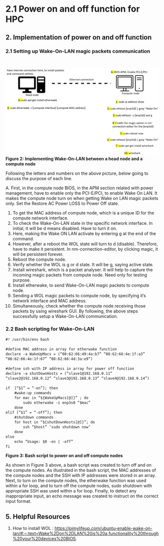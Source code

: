 # **2.1 Power on and off function for HPC**

## **2. Implementation of power on and off function**

### **2.1 Setting up Wake-On-LAN magic packets communication**

<br>

![Wake On LAN setup](WOL-setup1.png)<br>
<b>Figure 2: Implementing Wake-On-LAN between a head node and a compute node</b>
<br>

Following the letters and numbers on the above picture, below going to discuss the purpose of each line.

A. First, in the compute node BIOS, in the APM section related with power management, have to enable only the PCI-E/PCI, to enable Wake On LAN. It makes the compute node turn on when getting Wake on LAN magic packets only. Set the Restore AC Power LOSS to Power Off state.
1. To get the MAC address of compute node, which is a unique ID for the compute network interface.
2. To check the Wake-On-LAN state in the specific network interface. In initial, it will be d means disabled. Have to turn it on.
3. Here, making the Wake ON LAN activate by entering g at the end of the command.
4. However, after a reboot the WOL state will turn to d (disable). Therefore, have to make it persistent. In nm-connection-editor, by clicking magic, it will be persistent forever.
5. Reboot the compute node.
6. Verify whether the WOL is g or d state. It will be g, saying active state.
7. Install wireshark, which is a packet analyser. It will help to capture the incoming magic packets from compute node. Need only for testing purpose.
8. Install etherwake, to send Wake-On-LAN magic packets to compute node.
9. Sending a WOL magic packets to compute node, by specifying it’s network interface and MAC address.
10. Simultaneously, check whether the compute node receiving those packets by using wireshark GUI.
By following, the above steps successfully setup a Wake-On-LAN communication. 

### **2.2 Bash scripting for Wake-On-LAN**

    #! /usr/bin/env bash

    #define MAC address in array for etherwake function
    declare -a WakeUpMacs = (“08:62:66:49:4a:b7” “08:62:66:4e:1f:a3” “08:62:66:4e:1f:67” “08:62:66:4d:3a:e9”)

    #define ssh with IP address in array for power off function
    declare -a shutDownHosts = (“slave1@192.168.0.11” “slave2@192.168.0.12” “slave3@192.168.0.13” “slave4@192.168.0.14”)

    if  [“$1” = “-on”]; then
        #wake-up commands
        for mac in “${WakeUpMacs[@]}” ; do
            sudo etherwake -i enp3s0 “$mac”
        done
    elif [“$1” = “-off”]; then
        #shutdown commands
        for host in “${shutDownHosts[@]}”; do
            ssh “$host” ‘sudo shutdown now’
        done 
    else
        echo “Usage: $0 -on | -off” 
    fi

<b>Figure 3: Bash script to power on and off compute nodes</b>
<br>

As shown in Figure 3 above, a bash script was created to turn off and on the compute nodes. As illustrated in the bash script, the MAC addresses of the compute nodes and the SSH with IP addresses were stored in an array. Next, to turn on the compute nodes, the etherwake function was used within a for loop, and to turn off the compute nodes, sudo shutdown with appropriate SSH was used within a for loop. Finally, to detect any inappropriate input, an echo message was created to instruct on the correct input format.



 ## **5. Helpful Resources**

1. How to install WOL : https://pimylifeup.com/ubuntu-enable-wake-on-lan/#:~:text=Wake%2Don%2DLAN%20is%20a,functionality%20through%20your%20devices%20BIOS.
<br><br>